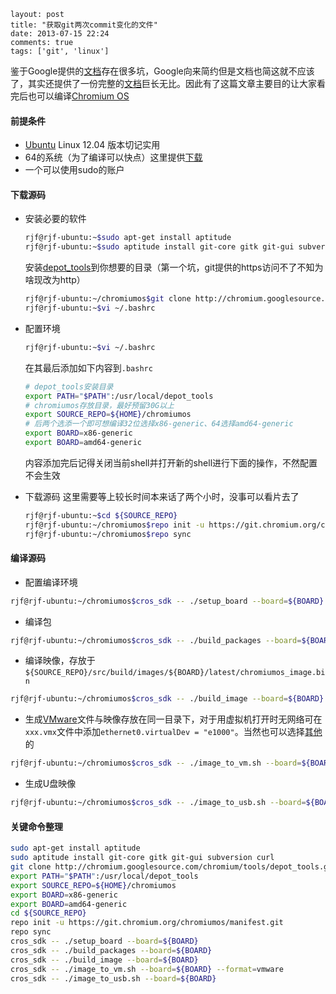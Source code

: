 ```
layout: post
title: "获取git两次commit变化的文件"
date: 2013-07-15 22:24
comments: true
tags: ['git', 'linux']
```

鉴于Google提供的[文档](http://www.chromium.org/chromium-os/quick-start-guide)存在很多坑，Google向来简约但是文档也简这就不应该了，其实还提供了一份完整的[文档](http://www.chromium.org/chromium-os/developer-guide)巨长无比。因此有了这篇文章主要目的让大家看完后也可以编译[Chromium OS](http://zh.wikipedia.org/zh/Chromium_OS)
#### 前提条件

 - [Ubuntu](http://www.ubuntu.com/) Linux 12.04 版本切记实用
 - 64的系统（为了编译可以快点）这里提供[下载](http://releases.ubuntu.com/12.04/ubuntu-12.04.2-desktop-amd64.iso)
 - 一个可以使用sudo的账户

#### 下载源码

 - 安装必要的软件
	``` bash
	rjf@rjf-ubuntu:~$sudo apt-get install aptitude
	rjf@rjf-ubuntu:~$sudo aptitude install git-core gitk git-gui subversion curl
	```
	安装[depot_tools](http://dev.chromium.org/developers/how-tos/install-depot-tools)到你想要的目录（第一个坑，git提供的https访问不了不知为啥现改为http）
	``` bash
	rjf@rjf-ubuntu:~/chromiumos$git clone http://chromium.googlesource.com/chromium/tools/depot_tools.git
	rjf@rjf-ubuntu:~$vi ~/.bashrc
	```
 - 配置环境
	``` bash
	rjf@rjf-ubuntu:~$vi ~/.bashrc
	```
	在其最后添加如下内容到`.bashrc`
	``` bash
	# depot_tools安装目录
	export PATH="$PATH":/usr/local/depot_tools
	# chromiumos存放目录，最好预留30G以上
	export SOURCE_REPO=${HOME}/chromiumos
	# 后两个选添一个即可想编译32位选择x86-generic、64选择amd64-generic
	export BOARD=x86-generic
	export BOARD=amd64-generic
	```
	内容添加完后记得关闭当前shell并打开新的shell进行下面的操作，不然配置不会生效

 - 下载源码
	这里需要等上较长时间本来话了两个小时，没事可以看片去了
	``` bash
	rjf@rjf-ubuntu:~$cd ${SOURCE_REPO}
	rjf@rjf-ubuntu:~/chromiumos$repo init -u https://git.chromium.org/chromiumos/manifest.git
	rjf@rjf-ubuntu:~/chromiumos$repo sync
	```

#### 编译源码

 - 配置编译环境
``` bash
rjf@rjf-ubuntu:~/chromiumos$cros_sdk -- ./setup_board --board=${BOARD}
```

 - 编译包
``` bash
rjf@rjf-ubuntu:~/chromiumos$cros_sdk -- ./build_packages --board=${BOARD}
```

 - 编译映像，存放于`${SOURCE_REPO}/src/build/images/${BOARD}/latest/chromiumos_image.bin`
``` bash
rjf@rjf-ubuntu:~/chromiumos$cros_sdk -- ./build_image --board=${BOARD}
```

 - 生成[VMware](http://www.vmware.com/)文件与映像存放在同一目录下，对于用虚拟机打开时无网络可在`xxx.vmx`文件中添加`ethernet0.virtualDev = "e1000"`。当然也可以选择[其他](http://www.chromium.org/chromium-os/developer-guide#TOC-Building-an-image-to-run-in-a-virtu)的
``` bash
rjf@rjf-ubuntu:~/chromiumos$cros_sdk -- ./image_to_vm.sh --board=${BOARD} --format=vmware
```

 - 生成U盘映像
``` bash
rjf@rjf-ubuntu:~/chromiumos$cros_sdk -- ./image_to_usb.sh --board=${BOARD}
```

#### 关键命令整理
``` bash
sudo apt-get install aptitude
sudo aptitude install git-core gitk git-gui subversion curl
git clone http://chromium.googlesource.com/chromium/tools/depot_tools.git
export PATH="$PATH":/usr/local/depot_tools
export SOURCE_REPO=${HOME}/chromiumos
export BOARD=x86-generic
export BOARD=amd64-generic
cd ${SOURCE_REPO}
repo init -u https://git.chromium.org/chromiumos/manifest.git
repo sync
cros_sdk -- ./setup_board --board=${BOARD}
cros_sdk -- ./build_packages --board=${BOARD}
cros_sdk -- ./build_image --board=${BOARD}
cros_sdk -- ./image_to_vm.sh --board=${BOARD} --format=vmware
cros_sdk -- ./image_to_usb.sh --board=${BOARD}
```